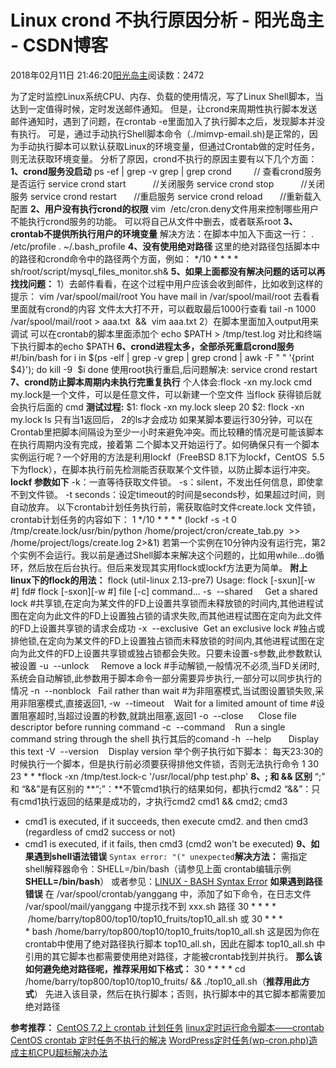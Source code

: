 
# Linux crond 不执行原因分析 - 阳光岛主 - CSDN博客

2018年02月11日 21:46:20[阳光岛主](https://me.csdn.net/sunboy_2050)阅读数：2472


为了定时监控Linux系统CPU、内存、负载的使用情况，写了Linux Shell脚本，当达到一定值得时候，定时发送邮件通知。
但是，让crond来周期性执行脚本发送邮件通知时，遇到了问题，在crontab -e里面加入了执行脚本之后，发现脚本并没有执行。
可是，通过手动执行Shell脚本命令（./mimvp-email.sh)是正常的，因为手动执行脚本可以默认获取Linux的环境变量，但通过Crontab做的定时任务，则无法获取环境变量。
分析了原因，crond不执行的原因主要有以下几个方面：
**1、crond服务没启动**
ps -ef | grep -v grep | grep crond         // 查看crond服务是否运行
service crond start           //关闭服务
service crond stop           //关闭服务
service crond restart       //重启服务
service crond reload       //重新载入配置
**2、用户没有执行crond的权限**
vim  /etc/cron.deny文件用来控制哪些用户不能执行crond服务的功能。
可以将自己从文件中删去，或者联系root
**3、crontab不提供所执行用户的环境变量**
解决方法：在脚本中加入下面这一行：
. /etc/profile
. ~/.bash_profile
**4、没有使用绝对路径**
这里的绝对路径包括脚本中的路径和crond命令中的路径两个方面，例如：
*/10 * * * * sh/root/script/mysql_files_monitor.sh&
**5、如果上面都没有解决问题的话可以再找找问题：**
1）去邮件看看，在这个过程中用户应该会收到邮件，比如收到这样的提示：
vim /var/spool/mail/root
You have mail in /var/spool/mail/root
去看看里面就有crond的内容
文件太大打不开，可以截取最后1000行查看
tail -n 1000 /var/spool/mail/root > aaa.txt  &&  vim aaa.txt
2）在脚本里面加入output用来调试
可以在crontab的脚本里面添加个
echo $PATH > /tmp/test.log
对比和终端下执行脚本的echo $PATH
**6、crond进程太多，全部杀死重启crond服务**
\#!/bin/bash
for i in $(ps -elf | grep -v grep | grep crond | awk -F " " '{print $4}'); do
kill -9  $i
done
使用root执行重启,后问题解决:
service crond restart
**7、crond防止脚本周期内未执行完重复执行**
个人体会:flock -xn my.lock cmd
my.lock是一个文件，可以是任意文件，可以新建一个空文件
当flock 获得锁后就会执行后面的 cmd
**测试过程:**
$1: flock -xn my.lock sleep 20
$2: flock -xn my.lock ls
只有当1返回后， 2的ls才会成功
如果某脚本要运行30分钟，可以在Crontab里把脚本间隔设为至少一小时来避免冲突。而比较糟的情况是可能该脚本在执行周期内没有完成，接着第 二个脚本又开始运行了。如何确保只有一个脚本实例运行呢？一个好用的方法是利用lockf（FreeBSD 8.1下为lockf，CentOS  5.5下为flock），在脚本执行前先检测能否获取某个文件锁，以防止脚本运行冲突。
**lockf 参数如下**
-k：一直等待获取文件锁。
-s：silent，不发出任何信息，即使拿不到文件锁。
-t seconds：设定timeout的时间是seconds秒，如果超过时间，则自动放弃。
以下crontab计划任务执行前，需获取临时文件create.lock 文件锁，crontab计划任务的内容如下：
1 */10 * * * * (lockf -s -t 0 /tmp/create.lock/usr/bin/python /home/project/cron/create_tab.py  >> /home/project/logs/create.log 2>&1)
若第一个实例在10分钟内没有运行完，第2个实例不会运行。我以前是通过Shell脚本来解决这个问题的，比如用while...do循环，然后放在后台执行。但后来发现其实用flock或lockf方法更为简单。
**附上linux下的flock的用法：**
flock (util-linux 2.13-pre7)
Usage: flock [-sxun][-w \#] fd\#
flock [-sxon][-w \#] file [-c] command...
-s  --shared     Get a shared lock
\#共享锁,在定向为某文件的FD上设置共享锁而未释放锁的时间内,其他进程试图在定向为此文件的FD上设置独占锁的请求失败,而其他进程试图在定向为此文件的FD上设置共享锁的请求会成功
-x  --exclusive  Get an exclusive lock
\#独占或排他锁,在定向为某文件的FD上设置独占锁而未释放锁的时间内,其他进程试图在定向为此文件的FD上设置共享锁或独占锁都会失败。只要未设置-s参数,此参数默认被设置
-u  --unlock     Remove a lock
\#手动解锁,一般情况不必须,当FD关闭时,系统会自动解锁,此参数用于脚本命令一部分需要异步执行,一部分可以同步执行的情况
-n  --nonblock   Fail rather than wait
\#为非阻塞模式,当试图设置锁失败,采用非阻塞模式,直接返回1,
-w  --timeout    Wait for a limited amount of time
\#设置阻塞超时,当超过设置的秒数,就跳出阻塞,返回1
-o  --close      Close file descriptor before running command
-c  --command    Run a single command string through the shell 执行其后的comand
-h  --help       Display this text
-V  --version    Display version
举个例子执行如下脚本：
每天23:30的时候执行一个脚本，但是执行前必须要获得排他文件锁，否则无法执行命令
1 30 23 * * *flock -xn /tmp/test.lock-c '/usr/local/php test.php'
**8、; 和 && 区别**
“;” 和 “&&”是有区别的
**“;”：**不管cmd1执行的结果如何，都执行cmd2
“&&”：只有cmd1执行返回的结果是成功的，才执行cmd2
cmd1 && cmd2; cmd3
- cmd1 is executed, if it succeeds, then execute cmd2. and then cmd3 (regardless of cmd2 success or not)
- cmd1 is executed, if it fails, then cmd3 (cmd2 won't be executed)
**9、如果遇到shell语法错误**
`Syntax error: "(" unexpected`**解决方法：**
需指定shell解释器命令：SHELL=/bin/bash（请参见上面 crontab编辑示例**SHELL=/bin/bash**）
或者参见：[LINUX - BASH Syntax Error](http://efreedom.com/Question/1-6347119/BASH-Syntax-Error)
**如果遇到路径错误**
在 /var/spool/crontab/yanggang 中，添加了如下命令，在日志文件 /var/spool/mail/yanggang 中提示找不到 xxx.sh 路径
30 * * * *  /home/barry/top800/top10/top10_fruits/top10_all.sh
或
30 * * * * bash /home/barry/top800/top10/top10_fruits/top10_all.sh
这是因为你在crontab中使用了绝对路径执行脚本 top10_all.sh，因此在脚本 top10_all.sh 中引用的其它脚本也都需要使用绝对路径，才能被crontab找到并执行。
**那么该如何避免绝对路径呢，推荐采用如下格式：**
30 * * * * cd /home/barry/top800/top10/top10_fruits/ && ./top10_all.sh（**推荐用此方式**）
先进入该目录，然后在执行脚本；否则，执行脚本中的其它脚本都需要加绝对路径

**参考推荐：**
[CentOS 7.2上 crontab 计划任务](https://blog.mimvp.com/article/14634.html)
[linux定时运行命令脚本——crontab](https://blog.mimvp.com/article/11820.html)
[CentOS crontab 定时任务不执行的解决](https://blog.mimvp.com/article/7470.html)
[WordPress定时任务(wp-cron.php)造成主机CPU超标解决办法](https://blog.mimvp.com/article/10131.html)


